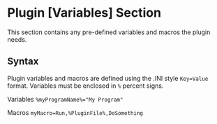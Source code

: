 # Plugin [Variables] Section

This section contains any pre-defined variables and macros the plugin needs.

## Syntax

Plugin variables and macros are defined using the .INI style `Key=Value` format. Variables must be enclosed in `%` percent signs.

Variables
`%myProgramName%="My Program"`

Macros
`myMacro=Run,%PluginFile%,DoSomething`

